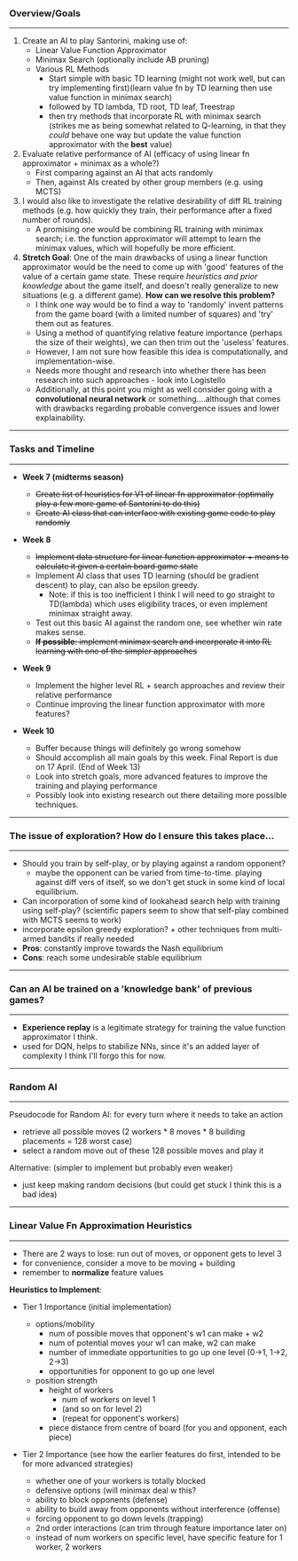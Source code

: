 ### **Overview/Goals** 
---
1. Create an AI to play Santorini, making use of:
    * Linear Value Function Approximator
    * Minimax Search (optionally include AB pruning)
    * Various RL Methods
        * Start simple with basic TD learning (might not work well, but can try implementing first)(learn value fn by TD learning then use value function in minimax search)
        * followed by TD lambda, TD root, TD leaf, Treestrap
        * then try methods that incorporate RL with minimax search (strikes me as being somewhat related to Q-learning, in that they _could_ behave one way but update the value function approximator with the **best** value)
2. Evaluate relative performance of AI (efficacy of using linear fn approximator + minimax as a whole?)
    * First comparing against an AI that acts randomly
    * Then, against AIs created by other group members (e.g. using MCTS)
3. I would also like to investigate the relative desirability of diff RL training methods (e.g. how quickly they train, their performance after a fixed number of rounds).
    * A promising one would be combining RL training with minimax search; i.e. the function approximator will attempt to learn the minimax values, which will hopefully be more efficient.
4. **Stretch Goal**: One of the main drawbacks of using a linear function approximator would be the need to come up with 'good' features of the value of a certain game state. These require _heuristics and prior knowledge_ about the game itself, and doesn't really generalize to new situations (e.g. a different game). **How can we resolve this problem?**
    * I think one way would be to find a way to 'randomly' invent patterns from the game board (with a limited number of squares) and 'try' them out as features.
    * Using a method of quantifying relative feature importance (perhaps the size of their weights), we can then trim out the 'useless' features.
    * However, I am not sure how feasible this idea is computationally, and implementation-wise.
    * Needs more thought and research into whether there has been research into such approaches - look into Logistello
    * Additionally, at this point you might as well consider going with a **convolutional neural network** or something....although that comes with drawbacks regarding probable convergence issues and lower explainability.

---
### **Tasks and Timeline**
---
* **Week 7 (midterms  season)**
    * ~~Create list of heuristics for V1 of linear fn approximator (optimally play a few more game of Santorini to do this)~~
    * ~~Create AI class that can interface with existing game code to play randomly~~

* **Week 8**
    * ~~Implement data structure for linear function approximator + means to calculate it given a certain board game state~~
    * Implement AI class that uses TD learning (should be gradient descent) to play, can also be epsilon greedy.
        * Note: if this is too inefficient I think I will need to go straight to TD(lambda) which uses eligibility traces, or even implement minimax straight away.
    * Test out this basic AI against the random one, see whether win rate makes sense.
    * ~~**If possible**: implement minimax search and incorporate it into RL learning with one of the simpler approaches~~

* **Week 9**
    * Implement the higher level RL + search approaches and review their relative performance
    * Continue improving the linear function approximator with more features?
* **Week 10**
    * Buffer because things will definitely go wrong somehow
    * Should accomplish all main goals by this week. Final Report is due on 17 April. (End of Week 13)
    * Look into stretch goals, more advanced features to improve the training and playing performance
    * Possibly look into existing research out there detailing more possible techniques.


---
### **The issue of exploration? How do I ensure this takes place...**
---
* Should you train by self-play, or by playing against a random opponent?
    * maybe the opponent can be varied from time-to-time. playing against diff vers of itself, so we don't get stuck in some kind of local equilibrium.
* Can incorporation of some kind of lookahead search help with training using self-play? (scientific papers seem to show that self-play combined with MCTS seems to work)
* incorporate epsilon greedy exploration? + other techniques from multi-armed bandits if really needed
* **Pros**: constantly improve towards the Nash equilibrium
* **Cons**: reach some undesirable stable equilibrium

---
### **Can an AI be trained on a 'knowledge bank' of previous games?**
---
* **Experience replay** is a legitimate strategy for training the value function approximator I think.
* used for DQN, helps to stabilize NNs, since it's an added layer of complexity I think I'll forgo this for now.

---
### **Random AI**
---
Pseudocode for Random AI:
for every turn where it needs to take an action
- retrieve all possible moves (2 workers * 8 moves * 8 building placements = 128 worst case)
- select a random move out of these 128 possible moves and play it

Alternative: (simpler to implement but probably even weaker)
- just keep making random decisions (but could get stuck I think this is a bad idea)

---
### **Linear Value Fn Approximation Heuristics**
---
* There are 2 ways to lose: run out of moves, or opponent gets to level 3
* for convenience, consider a move to be moving + building
* remember to **normalize** feature values

**Heuristics to Implement**:

* Tier 1 Importance (initial implementation)
    * options/mobility
        * num of possible moves that opponent's w1 can make + w2
        * num of potential moves your w1 can make, w2 can make
        * number of immediate opportunities to go up one level (0->1, 1->2, 2->3)
        * opportunities for opponent to go up one level
    * position strength
        * height of workers
            * num of workers on level 1
            * (and so on for level 2)
            * (repeat for opponent's workers)
        * piece distance from centre of board (for you and opponent, each piece)

* Tier 2 Importance (see how the earlier features do first, intended to be for more advanced strategies)
    * whether one of your workers is totally blocked
    * defensive options (will minimax deal w this?
    * ability to block opponents (defense)
    * ability to build away from opponents without interference (offense)
    * forcing opponent to go down levels (trapping)
    * 2nd order interactions (can trim through feature importance later on)
    * instead of num workers on specific level, have specific feature for 1 worker, 2 workers
